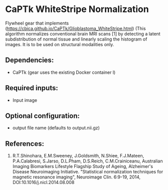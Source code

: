# CaPTk WhiteStripe Normalization

Flywheel gear that implements (https://cbica.github.io/CaPTk/Glioblastoma_WhiteStripe.html) (This algorithm normalizes conventional brain MRI scans [1] by detecting a latent subdistribution of normal tissue and linearly scaling the histogram of images. It is to be used on structural modalities only.


## Dependencies:
- CaPTk (gear uses the existing Docker container l)

## Required inputs:
- Input image


## Optional configuration:
- output file name (defaults to output.nii.gz)

## References:
1. R.T.Shinohara, E.M.Sweeney, J.Goldsmith, N.Shiee, F.J.Mateen, P.A.Calabresi, S.Jarso, D.L.Pham, D.S.Reich, C.M.Crainiceanu, Australian Imaging Biomarkers Lifestyle Flagship Study of Ageing, Alzheimer's Disease Neuroimaging Initiative. "Statistical normalization techniques for magnetic resonance imaging", Neuroimage Clin. 6:9-19, 2014, DOI:10.1016/j.nicl.2014.08.008